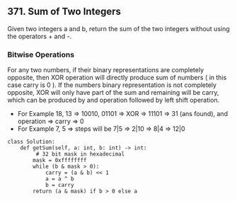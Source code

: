 ## 371. Sum of Two Integers
Given two integers a and b, return the sum of the two integers without using the operators + and -.

### Bitwise Operations
For any two numbers, if their binary representations are completely opposite, then XOR operation will directly produce sum of numbers ( in this case carry is 0 ).
If the numbers binary representation is not completely opposite, XOR will only have part of the sum and remaining will be carry, which can be produced by and operation followed by left shift operation.
- For Example 18, 13 => 10010, 01101 => XOR => 11101 => 31 (ans found), and operation => carry => 0
- For Example 7, 5 => steps will be 7|5 => 2|10 => 8|4  => 12|0

```
class Solution:
    def getSum(self, a: int, b: int) -> int:
         # 32 bit mask in hexadecimal
        mask = 0xffffffff 
        while (b & mask > 0):
            carry = (a & b) << 1
            a = a ^ b
            b = carry
        return (a & mask) if b > 0 else a
```
